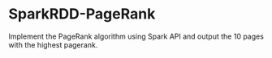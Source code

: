 # SparkRDD-PageRank
Implement the PageRank algorithm using Spark API and output the 10 pages with the highest pagerank.
